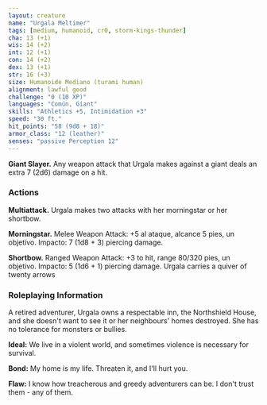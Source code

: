 ```yaml
---
layout: creature
name: "Urgala Meltimer"
tags: [medium, humanoid, cr0, storm-kings-thunder]
cha: 13 (+1)
wis: 14 (+2)
int: 12 (+1)
con: 14 (+2)
dex: 13 (+1)
str: 16 (+3)
size: Humanoide Mediano (turami human)
alignment: lawful good
challenge: "0 (10 XP)"
languages: "Común, Giant"
skills: "Athletics +5, Intimidation +3"
speed: "30 ft."
hit_points: "58 (9d8 + 18)"
armor_class: "12 (leather)"
senses: "passive Perception 12"
---
```


**Giant Slayer.** Any weapon attack that Urgala makes against a giant deals an extra 7 (2d6) damage on a hit.

### Actions

**Multiattack.** Urgala makes two attacks with her morningstar or her shortbow.

**Morningstar.** Melee Weapon Attack: +5 al ataque, alcance 5 pies, un objetivo. Impacto: 7 (1d8 + 3) piercing damage.

**Shortbow.** Ranged Weapon Attack: +3 to hit, range 80/320 pies, un objetivo. Impacto: 5 (1d6 + 1) piercing damage. Urgala carries a quiver of twenty arrows

### Roleplaying Information

A retired adventurer, Urgala owns a respectable inn, the Northshield House, and she doesn't want to see it or her neighbours' homes destroyed. She has no tolerance for monsters or bullies.

**Ideal:** We live in a violent world, and sometimes violence is necessary for survival.

**Bond:** My home is my life. Threaten it, and I'll hurt you.

**Flaw:** I know how treacherous and greedy adventurers can be. I don't trust them - any of them.